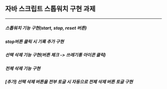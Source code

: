 ## 자바 스크립트 스톱워치 구현 과제
---

##### 스톱워치 기능 구현(start, stop, reset 버튼)
##### stop버튼 클릭 시 기록 추가 구현
##### 선택 삭제 기능 구현(버튼 체크 -> 쓰레기통 아이콘 클릭)
##### 전체 삭제 기능 구현
##### [추가] 선택 삭제 버튼을 전부 토글 시 자동으로 전체 삭제 버튼 토글 구현
